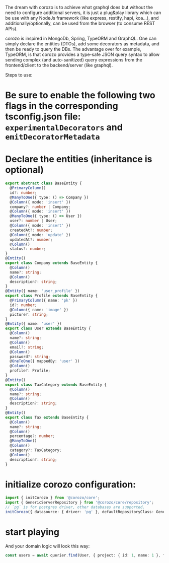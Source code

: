 **<WIP>**

The dream with corozo is to achieve what graphql does but without the need to configure additional servers, it is just a plug&play library which can be use with any NodeJs framework (like express, restify, hapi, koa...), and additionally/optionally, can be used from the browser (to consume REST APIs).

corozo is inspired in MongoDb, Spring, TypeORM and GraphQL. One can simply declare the entities (DTOs), add some decorators as metadata, and then be ready to query the DBs. The advantage over for example, TypeORM, is that corozo provides a type-safe JSON query syntax to allow sending complex (and auto-sanitized) query expressions from the frontend/client to the backend/server (like graphql).

Steps to use:
# Be sure to enable the following two flags in the corresponding tsconfig.json file: `experimentalDecorators` and `emitDecoratorMetadata`
# Declare the entities (inheritance is optional)
```typescript
export abstract class BaseEntity {
  @PrimaryColumn()
  id?: number;
  @ManyToOne({ type: () => Company })
  @Column({ mode: 'insert' })
  company?: number | Company;
  @Column({ mode: 'insert' })
  @ManyToOne({ type: () => User })
  user?: number | User;
  @Column({ mode: 'insert' })
  createdAt?: number;
  @Column({ mode: 'update' })
  updatedAt?: number;
  @Column()
  status?: number;
}
@Entity()
export class Company extends BaseEntity {
  @Column()
  name?: string;
  @Column()
  description?: string;
}
@Entity({ name: 'user_profile' })
export class Profile extends BaseEntity {
  @PrimaryColumn({ name: 'pk' })
  id?: number;
  @Column({ name: 'image' })
  picture?: string;
}
@Entity({ name: 'user' })
export class User extends BaseEntity {
  @Column()
  name?: string;
  @Column()
  email?: string;
  @Column()
  password?: string;
  @OneToOne({ mappedBy: 'user' })
  @Column()
  profile?: Profile;
}
@Entity()
export class TaxCategory extends BaseEntity {
  @Column()
  name?: string;
  @Column()
  description?: string;
}
@Entity()
export class Tax extends BaseEntity {
  @Column()
  name?: string;
  @Column()
  percentage?: number;
  @ManyToOne()
  @Column()
  category?: TaxCategory;
  @Column()
  description?: string;
}
```
# initialize corozo configuration:
```typescript
import { initCorozo } from '@corozo/core';
import { GenericServerRepository } from '@corozo/core/repository';
// `pg` is for postgres driver, other databases are supported.
initCorozo({ datasource: { driver: 'pg' }, defaultRepositoryClass: GenericServerRepository });
```
# start playing
And your domain logic will look this way:

```typescript
const users = await querier.find(User, { project: { id: 1, name: 1 }, filter: { company: 123 }, limit: 100 });
```